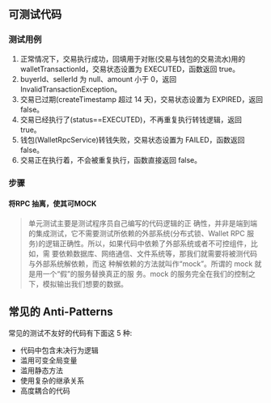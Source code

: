 ## 可测试代码

### 测试用例

1. 正常情况下，交易执行成功，回填用于对账(交易与钱包的交易流水)用的 walletTransactionId，交易状态设置为 EXECUTED，函数返回 true。
2. buyerId、sellerId 为 null、amount 小于 0，返回 InvalidTransactionException。
3. 交易已过期(createTimestamp 超过 14 天)，交易状态设置为 EXPIRED，返回 false。
4. 交易已经执行了(status==EXECUTED)，不再重复执行转钱逻辑，返回 true。
5. 钱包(WalletRpcService)转钱失败，交易状态设置为 FAILED，函数返回 false。
6. 交易正在执行着，不会被重复执行，函数直接返回 false。


### 步骤

#### 将RPC 抽离，使其可MOCK

> 单元测试主要是测试程序员自己编写的代码逻辑的正 确性，并非是端到端的集成测试，它不需要测试所依赖的外部系统(分布式锁、Wallet RPC 服务)的逻辑正确性。所以，如果代码中依赖了外部系统或者不可控组件，比如，需 要依赖数据库、网络通信、文件系统等，那我们就需要将被测代码与外部系统解依赖，而这 种解依赖的方法就叫作“mock”。所谓的 mock 就是用一个“假”的服务替换真正的服 务。mock 的服务完全在我们的控制之下，模拟输出我们想要的数据。


## 常见的 Anti-Patterns

常见的测试不友好的代码有下面这 5 种:
- 代码中包含未决行为逻辑
- 滥用可变全局变量
- 滥用静态方法
- 使用复杂的继承关系
- 高度耦合的代码